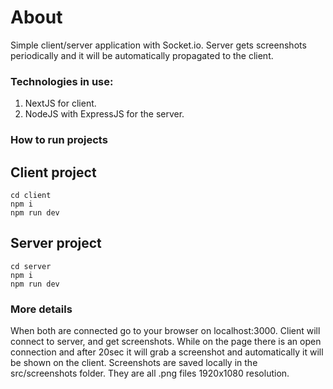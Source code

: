 # About
Simple client/server application with Socket.io. Server gets screenshots periodically and it will be automatically propagated to the client.

### Technologies in use:
1. NextJS for client.
2. NodeJS with ExpressJS for the server.

### How to run projects

## Client project
`cd client` \
`npm i` \
`npm run dev`

## Server project
`cd server` \
`npm i` \
`npm run dev`


### More details
When both are connected go to your browser on localhost:3000.
Client will connect to server, and get screenshots.
While on the page there is an open connection and after 20sec it will grab a screenshot and automatically it will be shown on the client.
Screenshots are saved locally in the src/screenshots folder. They are all .png files 1920x1080 resolution.